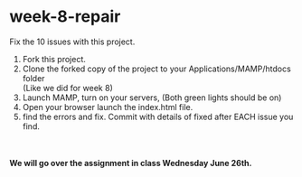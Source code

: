 week-8-repair
=============

Fix the 10 issues with this project.


1) Fork this project. <br/>
2) Clone the forked copy of the project to your Applications/MAMP/htdocs folder<br/>
(Like we did for week 8)
3) Launch MAMP, turn on your servers, (Both green lights should be on)<br/>
4) Open your browser launch the index.html file.<br/>
5) find the errors and fix. Commit with details of fixed after EACH issue you find.<br/>
<br/>
<br/>
<strong>We will go over the assignment in class Wednesday June 26th.</strong>
